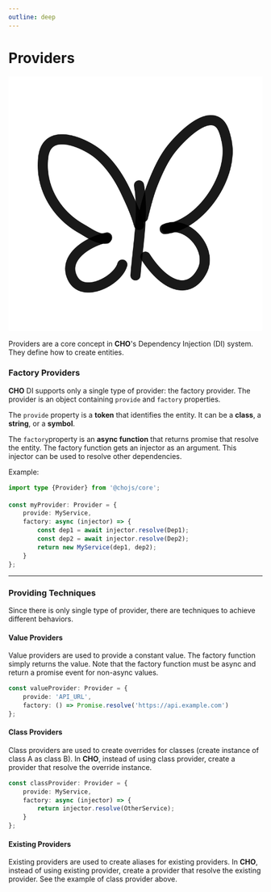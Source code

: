 ```yaml
---
outline: deep
---
```


# Providers

<img class="choko-end" src="../assets/cho.svg">

Providers are a core concept in **CHO**'s Dependency Injection (DI) system. They define how to create entities.

### Factory Providers

**CHO** DI supports only a single type of provider: the factory provider. The provider is an object containing `provide`
and `factory` properties.

The `provide` property is a **token** that identifies the entity. It can be a **class**, a **string**, or a **symbol**.

The `factory`property is an **async function** that returns promise that resolve the entity. The factory function gets
an
injector as an argument. This injector can be used to resolve other dependencies.

Example:

```ts
import type {Provider} from '@chojs/core';

const myProvider: Provider = {
    provide: MyService,
    factory: async (injector) => {
        const dep1 = await injector.resolve(Dep1);
        const dep2 = await injector.resolve(Dep2);
        return new MyService(dep1, dep2);
    }
};
```

---

### Providing Techniques

Since there is only single type of provider, there are techniques to achieve different behaviors.

#### Value Providers

Value providers are used to provide a constant value. The factory function simply returns the value. Note that the
factory function must be async and return a promise event for non-async values.

```ts
const valueProvider: Provider = {
    provide: 'API_URL',
    factory: () => Promise.resolve('https://api.example.com')
};
```

#### Class Providers

Class providers are used to create overrides for classes (create instance of class A as class B). In **CHO**, instead of
using class provider, create a provider that resolve the override instance.

```ts
const classProvider: Provider = {
    provide: MyService,
    factory: async (injector) => {
        return injector.resolve(OtherService);
    }
};
```

#### Existing Providers

Existing providers are used to create aliases for existing providers. In **CHO**, instead of using existing provider,
create a provider that resolve the existing provider. See the example of class provider above.
